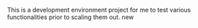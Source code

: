 This is a development environment project for me to test various functionalities prior to scaling them out. new
